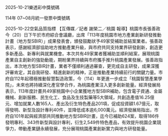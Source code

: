 
2025-10-21樂透彩中獎號碼

                                
114年 07~08月統一發票中獎號碼
                             
2025-10-22空氣品質指標
                              【互傳媒／記者 謝榮二／桃園 報導】桃園市長張善政今（20）日下午於市府綜合會議廳，出席「113年度桃園市地方產業創新研發推動計畫（地方型SBIR）」成果發表會，頒發鼓勵狀予49家受補助並結案業者。張善政表示，感謝經濟部協助地方推動產業升級，與市府共同支持業界研發創新，創造更多新產品、新專利與就業機會。本次共有49家業者獲補助並順利結案，展現桃園產業自主創新的強勁動能，期盼業界持續與市府攜手推升桃園產業發展。張善政指出，本次地方型SBIR計畫，業者不僅順利通過審查，更完成自主研發，成果深獲評審肯定，其自我研發、精進創新的精神，正是推動產業持續前行的關鍵力量。市府自112年起積極推動智慧製造政策，今（114）年更進一步成立「桃園智慧產業學院」，未來也將持續深化產官學合作，為桃園產業注入更多創新能量。經濟發展局表示，113年度計畫共49家桃園中小企業獲地方型SBIR補助，包含電子資通、金屬機械、創新服務、民生化工、食品及生技製藥等5大領域，共創造產值16.25億元、增加就業人數165人、產出及衍生特色產品201項，促成投資額1.67億元，取得發明、新型及設計專利40件，並降低成本逾6,000萬元。經濟發展局指出，市府自101年起與經濟部共同推動地方型SBIR計畫，迄今已補助624案，取得186件發明專利、343件新型與設計專利，衍生2,549件特色產品，有效提升桃園企業競爭力，帶動產業鏈永續發展，充分展現桃園產業創新實力與地方研發能量。